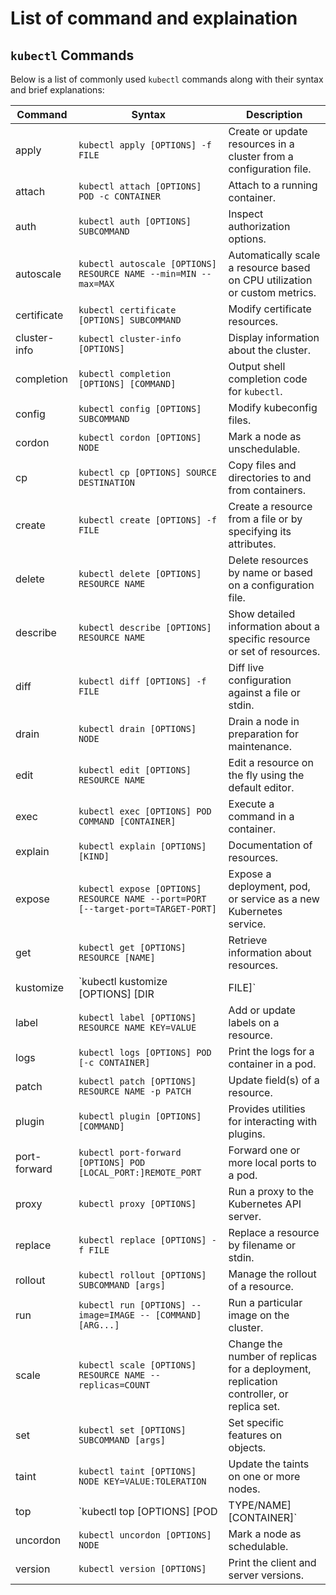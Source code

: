 # List of command and explaination
## `kubectl` Commands

Below is a list of commonly used `kubectl` commands along with their syntax and brief explanations:

| Command | Syntax | Description |
|---------|--------|-------------|
| apply | `kubectl apply [OPTIONS] -f FILE` | Create or update resources in a cluster from a configuration file. |
| attach | `kubectl attach [OPTIONS] POD -c CONTAINER` | Attach to a running container. |
| auth | `kubectl auth [OPTIONS] SUBCOMMAND` | Inspect authorization options. |
| autoscale | `kubectl autoscale [OPTIONS] RESOURCE NAME --min=MIN --max=MAX` | Automatically scale a resource based on CPU utilization or custom metrics. |
| certificate | `kubectl certificate [OPTIONS] SUBCOMMAND` | Modify certificate resources. |
| cluster-info | `kubectl cluster-info [OPTIONS]` | Display information about the cluster. |
| completion | `kubectl completion [OPTIONS] [COMMAND]` | Output shell completion code for `kubectl`. |
| config | `kubectl config [OPTIONS] SUBCOMMAND` | Modify kubeconfig files. |
| cordon | `kubectl cordon [OPTIONS] NODE` | Mark a node as unschedulable. |
| cp | `kubectl cp [OPTIONS] SOURCE DESTINATION` | Copy files and directories to and from containers. |
| create | `kubectl create [OPTIONS] -f FILE` | Create a resource from a file or by specifying its attributes. |
| delete | `kubectl delete [OPTIONS] RESOURCE NAME` | Delete resources by name or based on a configuration file. |
| describe | `kubectl describe [OPTIONS] RESOURCE NAME` | Show detailed information about a specific resource or set of resources. |
| diff | `kubectl diff [OPTIONS] -f FILE` | Diff live configuration against a file or stdin. |
| drain | `kubectl drain [OPTIONS] NODE` | Drain a node in preparation for maintenance. |
| edit | `kubectl edit [OPTIONS] RESOURCE NAME` | Edit a resource on the fly using the default editor. |
| exec | `kubectl exec [OPTIONS] POD COMMAND [CONTAINER]` | Execute a command in a container. |
| explain | `kubectl explain [OPTIONS] [KIND]` | Documentation of resources. |
| expose | `kubectl expose [OPTIONS] RESOURCE NAME --port=PORT [--target-port=TARGET-PORT]` | Expose a deployment, pod, or service as a new Kubernetes service. |
| get | `kubectl get [OPTIONS] RESOURCE [NAME]` | Retrieve information about resources. |
| kustomize | `kubectl kustomize [OPTIONS] [DIR | FILE]` | Build a Kubernetes API object from a Kustomization file. |
| label | `kubectl label [OPTIONS] RESOURCE NAME KEY=VALUE` | Add or update labels on a resource. |
| logs | `kubectl logs [OPTIONS] POD [-c CONTAINER]` | Print the logs for a container in a pod. |
| patch | `kubectl patch [OPTIONS] RESOURCE NAME -p PATCH` | Update field(s) of a resource. |
| plugin | `kubectl plugin [OPTIONS] [COMMAND]` | Provides utilities for interacting with plugins. |
| port-forward | `kubectl port-forward [OPTIONS] POD [LOCAL_PORT:]REMOTE_PORT` | Forward one or more local ports to a pod. |
| proxy | `kubectl proxy [OPTIONS]` | Run a proxy to the Kubernetes API server. |
| replace | `kubectl replace [OPTIONS] -f FILE` | Replace a resource by filename or stdin. |
| rollout | `kubectl rollout [OPTIONS] SUBCOMMAND [args]` | Manage the rollout of a resource. |
| run | `kubectl run [OPTIONS] --image=IMAGE -- [COMMAND] [ARG...]` | Run a particular image on the cluster. |
| scale | `kubectl scale [OPTIONS] RESOURCE NAME --replicas=COUNT` | Change the number of replicas for a deployment, replication controller, or replica set. |
| set | `kubectl set [OPTIONS] SUBCOMMAND [args]` | Set specific features on objects. |
| taint | `kubectl taint [OPTIONS] NODE KEY=VALUE:TOLERATION` | Update the taints on one or more nodes. |
| top | `kubectl top [OPTIONS] [POD | TYPE/NAME] [CONTAINER]` | Display resource usage. |
| uncordon | `kubectl uncordon [OPTIONS] NODE` | Mark a node as schedulable. |
| version | `kubectl version [OPTIONS]` | Print the client and server versions. |
